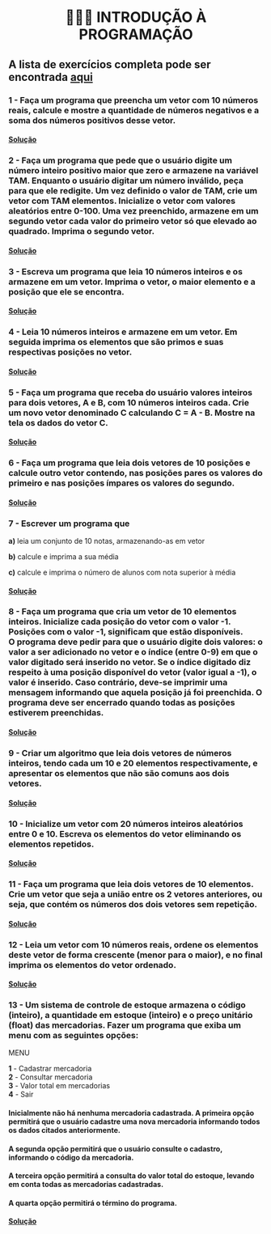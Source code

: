 <h1 align="center">👨🏻‍💻 INTRODUÇÃO À PROGRAMAÇÃO</h1>

## A lista de exercícios completa pode ser encontrada [aqui](https://docs.google.com/document/d/1s3Dfu_cX1HYqZEL8H-lu3WdOVe5-O7oIKFsH-ny2Pjs)

### 1 - Faça um programa que preencha um vetor com 10 números reais, calcule e mostre a quantidade de números negativos e a soma dos números positivos desse vetor.

#### [Solução](ex01.c)

### 2 - Faça um programa que pede que o usuário digite um número inteiro positivo maior que zero e armazene na variável TAM. Enquanto o usuário digitar um número inválido, peça para que ele redigite. Um vez definido o valor de TAM, crie um vetor com TAM elementos. Inicialize o vetor com valores aleatórios entre 0-100. Uma vez preenchido, armazene em um segundo vetor cada valor do primeiro vetor só que elevado ao quadrado. Imprima o segundo vetor.

#### [Solução](ex02.c)

### 3 - Escreva um programa que leia 10 números inteiros e os armazene em um vetor. Imprima o vetor, o maior elemento e a posição que ele se encontra.

#### [Solução](ex03.c)

### 4 - Leia 10 números inteiros e armazene em um vetor. Em seguida imprima os elementos que são primos e suas respectivas posições no vetor.

#### [Solução](ex04.c)

### 5 - Faça um programa que receba do usuário valores inteiros para dois vetores, A e B, com 10 números inteiros cada. Crie um novo vetor denominado C calculando C = A - B. Mostre na tela os dados do vetor C.

#### [Solução](ex05.c)

### 6 - Faça um programa que leia dois vetores de 10 posições e calcule outro vetor contendo, nas posições pares os valores do primeiro e nas posições ímpares os valores do segundo.

#### [Solução](ex06.c)

### 7 - Escrever um programa que

**a)** leia um conjunto de 10 notas, armazenando-as em vetor

**b)** calcule e imprima a sua média

**c)** calcule e imprima o número de alunos com nota superior à média

#### [Solução](ex07.c)

### 8 - Faça um programa que cria um vetor de 10 elementos inteiros. Inicialize cada posição do vetor com o valor -1. Posições com o valor -1, significam que estão disponíveis.<br/>O programa deve pedir para que o usuário digite dois valores: o valor a ser adicionado no vetor e o índice (entre 0-9) em que o valor digitado será inserido no vetor. Se o índice digitado diz respeito à uma posição disponível do vetor (valor igual a -1), o valor é inserido. Caso contrário, deve-se imprimir uma mensagem informando que aquela posição já foi preenchida. O programa deve ser encerrado quando todas as posições estiverem preenchidas.

#### [Solução](ex08.c)

### 9 - Criar um algoritmo que leia dois vetores de números inteiros, tendo cada um 10 e 20 elementos respectivamente, e apresentar os elementos que não são comuns aos dois vetores.

#### [Solução](ex09.c)

### 10 - Inicialize um vetor com 20 números inteiros aleatórios entre 0 e 10. Escreva os elementos do vetor eliminando os elementos repetidos.

#### [Solução](ex10.c)

### 11 - Faça um programa que leia dois vetores de 10 elementos. Crie um vetor que seja a união entre os 2 vetores anteriores, ou seja, que contém os números dos dois vetores sem repetição.

#### [Solução](ex11.c)

### 12 - Leia um vetor com 10 números reais, ordene os elementos deste vetor de forma crescente (menor para o maior), e no final imprima os elementos do vetor ordenado.

#### [Solução](ex12.c)

### 13 - Um sistema de controle de estoque armazena o código (inteiro), a quantidade em estoque (inteiro) e o preço unitário (float) das mercadorias. Fazer um programa que exiba um menu com as seguintes opções:

MENU

**1** - Cadastrar mercadoria<br/>
**2** - Consultar mercadoria<br/>
**3** - Valor total em mercadorias<br/>
**4** - Sair<br/>

#### Inicialmente não há nenhuma mercadoria cadastrada. A primeira opção permitirá que o usuário cadastre uma nova mercadoria informando todos os dados citados anteriormente.

#### A segunda opção permitirá que o usuário consulte o cadastro, informando o código da mercadoria.

#### A terceira opção permitirá a consulta do valor total do estoque, levando em conta todas as mercadorias cadastradas.

#### A quarta opção permitirá o término do programa.

#### [Solução](ex13.c)
